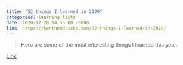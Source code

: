 ```yaml
---
title: "52 things I learned in 2020"
categories: learning lists
date: 2020-12-28 14:55:00 -0000
link: https://kenthendricks.com/52-things-i-learned-in-2020/
---
```

> Here are some of the most interesting things I learned this year.

[Link](https://kenthendricks.com/52-things-i-learned-in-2020/)
